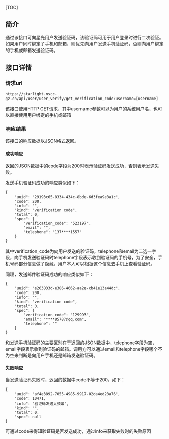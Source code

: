 [TOC]

## 简介

通过该接口可向星光用户发送验证码，该验证码可用于用户登录时进行二次验证。如果用户同时绑定了手机和邮箱，则优先向用户发送手机验证码，否则向用户绑定的手机或邮箱发送验证码。

## 接口详情

### 请求url

```shell
https://starlight.nscc-gz.cn/api/user/user_verify/get_verification_code?username=[username]
```

该接口使用HTTP GET请求，其中username参数可以为用户的系统用户名，也可以直接使用用户绑定的手机或邮箱

### 响应结果

该接口的响应数据以JSON格式返回。

#### 成功响应

返回的JSON数据中的code字段为200时表示验证码发送成功，否则表示发送失败。

发送手机验证码成功的响应类似如下：

```shell
{
    "uuid": "29193c65-8334-434c-8bde-6d3fea9e3a1c",
    "code": 200,
    "info": "",
    "kind": "verification code",
    "total": 0,
    "spec": {
        "verification_code": "523197",
        "email": "",
        "telephone": "137****1557"
    }
}
```

其中verification_code为向用户发送的验证码，telephone和email为二选一字段，向手机发送验证码时telephone字段表示收到验证码的手机号，为了安全，手机号码部分信息做了隐藏，用户本人可以根据这个信息去手机上查看验证码。

同理，发送邮件验证码成功的响应类似如下：

```shell
{
    "uuid": "e263833d-e386-4662-aa2e-cb41e13a44dc",
    "code": 200,
    "info": "",
    "kind": "verification code",
    "total": 0,
    "spec": {
        "verification_code": "129993",
        "email": "****85787@qq.com",
        "telephone": ""
    }
}
```

和发送手机验证码的主要区别在于返回的JSON数据中，telephone字段为空，email字段表示收到验证码的邮箱。调用方可以通过email和telephone字段哪个不为空来判断是向用户手机还是邮箱发送验证码。



#### 失败响应

当发送验证码失败时，返回的数据中code不等于200，如下：

```shell
{
    "uuid": "af4e3892-7055-4985-9917-02da4ed23a76",
    "code": 10471,
    "info": "验证码发送太频繁",
    "kind": "",
    "total": 0,
    "spec": null
}
```

可通过code来得知验证码是否发送成功，通过info来获取失败时的失败原因

